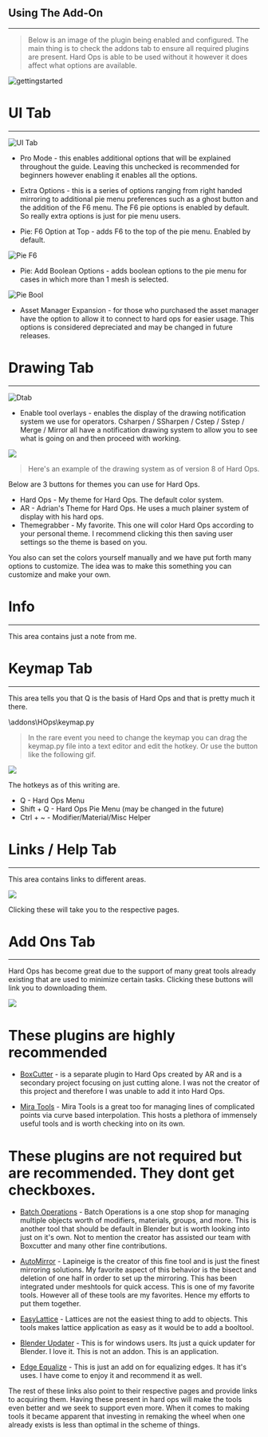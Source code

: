 ## Using The Add-On
___

> Below is an image of the plugin being enabled and configured. The main thing is
to check the addons tab to ensure all required plugins are present. Hard Ops is
able to be used without it however it does affect what options are available.

![gettingstarted](//img\start1\enable_addon.gif)

# UI Tab
___

![UI Tab](//img\start1\ui_tab.png)

- Pro Mode - this enables additional options that will be explained throughout the
guide. Leaving this unchecked is recommended for beginners however enabling it
enables all the options.

- Extra Options - this is a series of options ranging from right handed mirroring
to additional pie menu preferences such as a ghost button and the addition of the
 F6 menu. The F6 pie options is enabled by default. So really extra options is
 just for pie menu users.

- Pie: F6 Option at Top - adds F6 to the top of the pie menu. Enabled by default.

![Pie F6](//img\start1\pieF6.gif)

- Pie: Add Boolean Options - adds boolean options to the pie menu for cases in
which more than 1 mesh is selected.

![Pie Bool](//img\start1\pie_bool.gif)

- Asset Manager Expansion - for those who purchased the asset manager have the
option to allow it to connect to hard ops for easier usage. This options is
considered depreciated and may be changed in future releases.

# Drawing Tab
___

![Dtab](//img\start1\drawing_tab.gif)

- Enable tool overlays - enables the display of the drawing notification system
we use for operators. Csharpen / SSharpen / Cstep / Sstep / Merge / Mirror all
have a notification drawing system to allow you to see what is going on and then
proceed with working.

![](//img\start1\drawing_example.gif)

> Here's an example of the drawing system as of version 8 of Hard Ops.

Below are 3 buttons for themes you can use for Hard Ops.
- Hard Ops - My theme for Hard Ops. The default color system.
- AR - Adrian's Theme for Hard Ops. He uses a much plainer system of display
with his hard ops.
- Themegrabber - My favorite. This one will color Hard Ops according to your
personal theme. I recommend clicking this then saving user settings so the theme
is based on you.

You also can set the colors yourself manually and we have put forth many options
 to customize. The idea was to make this something you can customize and make your
 own.

# Info
___

This area contains just a note from me.

# Keymap Tab
___

This area tells you that Q is the basis of Hard Ops and that is pretty much it there.

\addons\HOps\keymap.py

>In the rare event you need to change the keymap you can drag the keymap.py file
into a text editor and edit the hotkey. Or use the button like the following gif.

![](//img\start1\keymap_edit.gif)

The hotkeys as of this writing are.

- Q - Hard Ops Menu
- Shift + Q - Hard Ops Pie Menu (may be changed in the future)
- Ctrl + ~ - Modifier/Material/Misc Helper



# Links / Help Tab
___
This area contains links to different areas.

![](//img\start1\links.png)

Clicking these will take you to the respective pages.

# Add Ons Tab
___

Hard Ops has become great due to the support of many great tools already existing
that are used to minimize certain tasks. Clicking these buttons will link you to
downloading them.

![](//img\start1\addontab.png)

# These plugins are highly recommended

-  [BoxCutter](https://gumroad.com/l/BoxCutter#) - is a separate plugin to Hard
Ops created by AR and is a secondary project focusing on just cutting alone. I
was not the creator of this project and therefore I was unable to add it
into Hard Ops.

- [Mira Tools](http://blenderartists.org/forum/showthread.php?366107-MiraTools) -
Mira Tools is a great too for managing lines of complicated points via curve based
interpolation. This hosts a plethora of immensely useful tools and is worth
checking into on its own.

# These plugins are not required but are recommended. They dont get checkboxes.

- [Batch Operations](http://wiki.blender.org/index.php/Extensions:2.6/Py/Scripts/3D_interaction/BatchOperations) -
Batch Operations is a one stop shop for managing multiple objects worth of modifiers, materials,
groups, and more. This is another tool that should be default in Blender but is
worth looking into just on it's own. Not to mention the creator has assisted our team
with Boxcutter and many other fine contributions.

- [AutoMirror](http://blenderaddonlist.blogspot.com/2014/07/addon-auto-mirror.html) -
Lapineige is the creator of this fine tool and is just the finest mirroring solutions. My
favorite aspect of this behavior is the bisect and deletion of one half in order to set up the mirroring.
This has been integrated under meshtools for quick access. This is one of my favorite tools.
However all of these tools are my favorites. Hence my efforts to put them together.

- [EasyLattice](http://blenderaddonlist.blogspot.com/2013/10/addon-quick-easy-lattice-object.html) -
Lattices are not the easiest thing to add to objects. This tools makes lattice application as easy as it would be to add a booltool.

- [Blender Updater](https://github.com/tobkum/BlenderUpdater/releases/tag/0.3) -
This is for windows users. Its just a quick updater for Blender. I love it. This is not an addon.
This is an application.

- [Edge Equalize](https://github.com/kroopson/blenderedgeequalize/blob/master/mesh_edge_equalize_operator.py) -
This is just an add on for equalizing edges. It has it's uses. I have come to enjoy it and
recommend it as well.

The rest of these links also point to their respective pages and provide links to acquiring them.
Having these present in hard ops will make the tools even better and we seek to support even more.
When it comes to making tools it became apparent that investing in remaking the wheel
when one already exists is less than optimal in the scheme of things.
